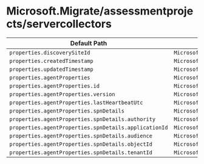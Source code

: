 # Microsoft.Migrate/assessmentprojects/servercollectors

| Default Path | Alias |
|---|---|
| `properties.discoverySiteId` | `Microsoft.Migrate/assessmentProjects/servercollectors/discoverySiteId` |
| `properties.createdTimestamp` | `Microsoft.Migrate/assessmentProjects/servercollectors/createdTimestamp` |
| `properties.updatedTimestamp` | `Microsoft.Migrate/assessmentProjects/servercollectors/updatedTimestamp` |
| `properties.agentProperties` | `Microsoft.Migrate/assessmentProjects/servercollectors/agentProperties` |
| `properties.agentProperties.id` | `Microsoft.Migrate/assessmentProjects/servercollectors/agentProperties.id` |
| `properties.agentProperties.version` | `Microsoft.Migrate/assessmentProjects/servercollectors/agentProperties.version` |
| `properties.agentProperties.lastHeartbeatUtc` | `Microsoft.Migrate/assessmentProjects/servercollectors/agentProperties.lastHeartbeatUtc` |
| `properties.agentProperties.spnDetails` | `Microsoft.Migrate/assessmentProjects/servercollectors/agentProperties.spnDetails` |
| `properties.agentProperties.spnDetails.authority` | `Microsoft.Migrate/assessmentProjects/servercollectors/agentProperties.spnDetails.authority` |
| `properties.agentProperties.spnDetails.applicationId` | `Microsoft.Migrate/assessmentProjects/servercollectors/agentProperties.spnDetails.applicationId` |
| `properties.agentProperties.spnDetails.audience` | `Microsoft.Migrate/assessmentProjects/servercollectors/agentProperties.spnDetails.audience` |
| `properties.agentProperties.spnDetails.objectId` | `Microsoft.Migrate/assessmentProjects/servercollectors/agentProperties.spnDetails.objectId` |
| `properties.agentProperties.spnDetails.tenantId` | `Microsoft.Migrate/assessmentProjects/servercollectors/agentProperties.spnDetails.tenantId` |

